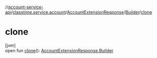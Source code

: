 //[account-service-api](../../../../index.md)/[classtime.service.account](../../index.md)/[AccountExtensionResponse](../index.md)/[Builder](index.md)/[clone](clone.md)

# clone

[jvm]\
open fun [clone](clone.md)(): [AccountExtensionResponse.Builder](index.md)
